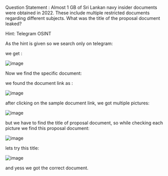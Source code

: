 Question Statement : Almost 1 GB of Sri Lankan navy insider documents were obtained in 2022. These include multiple restricted documents regarding different subjects. 
What was the title of the proposal document leaked?


Hint: Telegram OSINT

As the hint is given so we search only on telegram:

we get :

![image](https://github.com/Raafay892/CTF_writup/assets/98546327/79647bf0-97bc-4cd0-9646-52b984779c6f)


Now we find the specific document:

we found the document link as :

![image](https://github.com/Raafay892/CTF_writup/assets/98546327/bce281e0-c851-440b-8aca-ee8fcda6b101)

after clicking on the sample document link, we got multiple pictures:

![image](https://github.com/Raafay892/CTF_writup/assets/98546327/465052e4-64d3-4fca-869e-0681648ce6d4)

but we have to find the title of proposal document, so while checking each picture we find this proposal document:

![image](https://github.com/Raafay892/CTF_writup/assets/98546327/c61b9a16-0f1f-4dc9-9588-55777c57be91)

lets try this title:

![image](https://github.com/Raafay892/CTF_writup/assets/98546327/4d1cfb4d-6b1f-40bf-a329-d5e7a9933a2a)

and yess we got the correct document.
